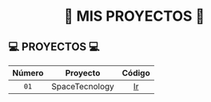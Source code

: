 <div align="center">

# 🔰 MIS PROYECTOS 🔰

</div>

## 💻 PROYECTOS 💻

| Número | Proyecto       | Código                       |
|:------:|:---------------:|:----------------------------:|
| `01`   | SpaceTecnology  | [Ir](projects/SpaceTecnology/) |